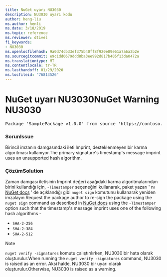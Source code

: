 ```yaml
---
title: NuGet uyarı NU3030
description: NU3030 uyarı kodu
author: heng-liu
ms.author: henli
ms.date: 3/18/2019
ms.topic: reference
ms.reviewer: dtivel
f1_keywords:
- NU3030
ms.openlocfilehash: 9a0d74cb33ef375b40ff8f920e09e61a7a6a2b2e
ms.sourcegitcommit: e9c1dd0679ddd8ba3ee992d817b405f13da0472a
ms.translationtype: MT
ms.contentlocale: tr-TR
ms.lasthandoff: 01/29/2020
ms.locfileid: "76813526"
---
```

# <a name="nuget-warning-nu3030"></a><span data-ttu-id="6f98c-103">NuGet uyarı NU3030</span><span class="sxs-lookup"><span data-stu-id="6f98c-103">NuGet Warning NU3030</span></span>

<pre>Package 'SamplePackage v1.0.0' from source 'https://contoso.com/index.json': The primary signature's timestamp's message imprint uses an unsupported hash algorithm.</pre>

### <a name="issue"></a><span data-ttu-id="6f98c-104">Sorun</span><span class="sxs-lookup"><span data-stu-id="6f98c-104">Issue</span></span>

<span data-ttu-id="6f98c-105">Birincil imzanın damgasındaki ileti Imprint, desteklenmeyen bir karma algoritması kullanıyor.</span><span class="sxs-lookup"><span data-stu-id="6f98c-105">The primary signature's timestamp's message imprint uses an unsupported hash algorithm.</span></span>  


### <a name="solution"></a><span data-ttu-id="6f98c-106">Çözüm</span><span class="sxs-lookup"><span data-stu-id="6f98c-106">Solution</span></span>

<span data-ttu-id="6f98c-107">Zaman damgası iletisinin Imprint değeri aşağıdaki karma algoritmalarından birini kullandığı için, `-Timestamper` seçeneğini kullanarak, paket yazarı ' nı [NuGet docs](../../create-packages/sign-a-package.md) ' de açıklandığı gibi `nuget sign` komutunu kullanarak yeniden imzalayın.</span><span class="sxs-lookup"><span data-stu-id="6f98c-107">Request the package author to re-sign the package using the `nuget sign` command as described in [NuGet docs](../../create-packages/sign-a-package.md) using the `-Timestamper` option such that the timestamp's message imprint uses one of the following hash algorithms -</span></span>
* `SHA-2-256`
* `SHA-2-384`
* `SHA-2-512`


> [!Note]
> <span data-ttu-id="6f98c-108">`nuget verify -signatures` komutu çalıştırılırken, NU3030 bir hata olarak oluşturulur.</span><span class="sxs-lookup"><span data-stu-id="6f98c-108">When running the `nuget verify -signatures` command, NU3030 is raised as an error.</span></span> <span data-ttu-id="6f98c-109">Aksi halde, NU3030 bir uyarı olarak oluşturulur.</span><span class="sxs-lookup"><span data-stu-id="6f98c-109">Otherwise, NU3030 is raised as a warning.</span></span>
